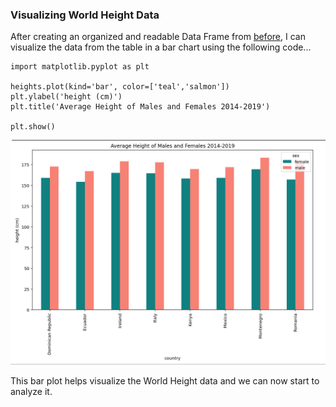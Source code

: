### Visualizing World Height Data
After creating an organized and readable Data Frame from [before](convert.md), I can visualize the data from the table in a bar chart using the following code...


```
import matplotlib.pyplot as plt

heights.plot(kind='bar', color=['teal','salmon'])
plt.ylabel('height (cm)')
plt.title('Average Height of Males and Females 2014-2019')

plt.show()
```

<img src="wh bar plot.png" width="800"/>

This bar plot helps visualize the World Height data and we can now start to analyze it.
